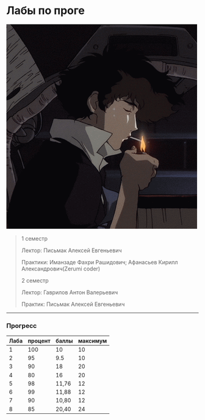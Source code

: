 # Лабы по проге
![ProgLabsGif](https://github.com/bilyardvmetro/ITMO-System-Application-Software/blob/main/gifs/programmingLabReadme.gif)

> 1 семестр
> 
> Лектор: Письмак Алексей Евгеньевич
>
> Практики: Иманзаде Фахри Рашидович; Афанасьев Кирилл Александрович(Zerumi coder)
>
> 2 семестр
> 
> Лектор: Гаврилов Антон Валерьевич
>
> Практик: Письмак Алексей Евгеньевич

---

### Прогресс
| Лаба | процент | баллы | максимум |
| ---- | ------- | ----- | -------- | 
|   1  |   100   |  10   |    10    |
|   2  |   95    |  9.5  |    10    |
|   3  |   90    |  18   |    20    |
|   4  |   80    |  16   |    20    |
|   5  |   98    | 11,76 |    12    |
|   6  |   99    | 11,88 |    12    |
|   7  |   90    | 10,80 |    12    |
|   8  |   85    | 20,40 |    24    |
